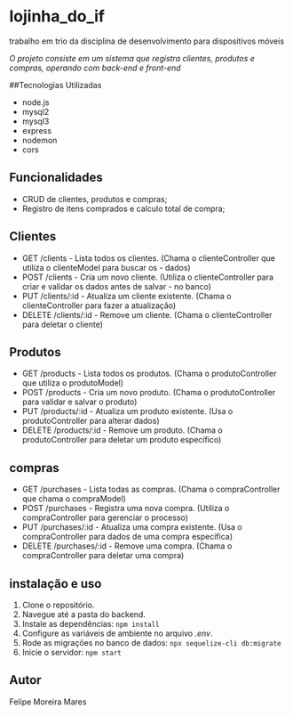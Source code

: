 # lojinha_do_if
trabalho em trio da disciplina de desenvolvimento para dispositivos móveis

*O projeto consiste em um sistema que registra clientes, produtos e compras, operando com back-end e front-end*

##Tecnologias Utilizadas
- node.js
- mysql2
- mysql3
- express
- nodemon
- cors

## Funcionalidades

  - CRUD de clientes, produtos e compras;
  - Registro de itens comprados e calculo total de compra;

## Clientes

  - GET /clients - Lista todos os clientes. (Chama o clienteController que utiliza o clienteModel para buscar os - dados)
  - POST /clients - Cria um novo cliente. (Utiliza o clienteController para criar e validar os dados antes de salvar - no banco)
  - PUT /clients/:id - Atualiza um cliente existente. (Chama o clienteController para fazer a atualização)
  - DELETE /clients/:id - Remove um cliente. (Chama o clienteController para deletar o cliente)

## Produtos

  - GET /products - Lista todos os produtos. (Chama o produtoController que utiliza o produtoModel)
  - POST /products - Cria um novo produto. (Chama o produtoController para validar e salvar o produto)
  - PUT /products/:id - Atualiza um produto existente. (Usa o produtoController para alterar dados)
  - DELETE /products/:id - Remove um produto. (Chama o produtoController para deletar um produto específico)

## compras

  - GET /purchases - Lista todas as compras. (Chama o compraController que chama o compraModel)
  - POST /purchases - Registra uma nova compra. (Utiliza o compraController para gerenciar o processo)
  - PUT /purchases/:id - Atualiza uma compra existente. (Usa o compraController para dados de uma compra específica)
  - DELETE /purchases/:id - Remove uma compra. (Chama o compraController para deletar uma compra)

## instalação e uso
  1. Clone o repositório.
  2. Navegue até a pasta do backend.
  3. Instale as dependências:
     ```npm install```
  4. Configure as variáveis de ambiente no arquivo *.env*.
  5. Rode as migrações no banco de dados:
     ```npx sequelize-cli db:migrate```
  6. Inicie o servidor:
     ```npm start```

## Autor
Felipe Moreira Mares
